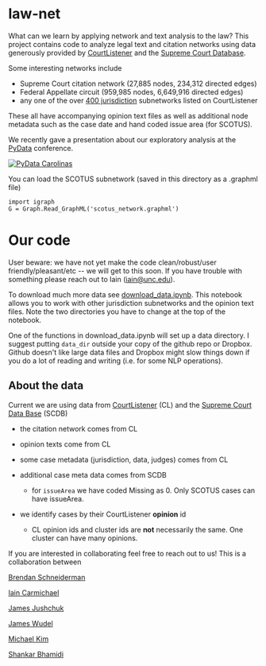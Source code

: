 # law-net
What can we learn by applying network and text analysis to the law? This project contains code to analyze legal text and citation networks using data generously provided by [CourtListener](https://www.courtlistener.com/) and the [Supreme Court Database](http://scdb.wustl.edu/).

Some interesting networks include

- Supreme Court citation network (27,885 nodes, 234,312 directed edges)
- Federal Appellate circuit (959,985 nodes, 6,649,916 directed edges)
- any one of the over [400 jurisdiction](https://www.courtlistener.com/coverage/) subnetworks listed on CourtListener

These all have accompanying opinion text files as well as additional node metadata such as the case date and hand coded issue area (for SCOTUS).

We recently gave a presentation about our exploratory analysis at the [PyData](http://pydata.org/carolinas2016/) conference.

[![PyData Carolinas](http://img.youtube.com/vi/AP7_godzwVI/1.jpg)](http://www.youtube.com/watch?v=AP7_godzwVI)


You can load the SCOTUS subnetwork (saved in this directory as a .graphml file)
```
import igraph
G = Graph.Read_GraphML('scotus_network.graphml')
```

# Our code

User beware: we have not yet make the code clean/robust/user friendly/pleasant/etc -- we will get to this soon. If you have trouble with something please reach out to Iain (iain@unc.edu).

To download much more data see [download_data.ipynb](https://github.com/idc9/law-net/blob/master/download_data.ipynb). This notebook allows you to work with other jurisdiction subnetworks and the opinion text files. Note the two directories you have to change at the top of the notebook.

One of the functions in download_data.ipynb will set up a data directory. I suggest putting `data_dir` outside your copy of the github repo or Dropbox. Github doesn't like large data files and Dropbox might slow things down if you do a lot of reading and writing (i.e. for some NLP operations).



## About the data
Current we are using data from [CourtListener](courtlistener.com)  (CL) and the [Supreme Court Data Base](http://scdb.wustl.edu/) (SCDB)
- the citation network comes from CL
- opinion texts come from CL
- some case metadata (jurisdiction, data, judges) comes from CL
- additional case meta data comes from SCDB
    - for `issueArea` we have coded Missing as 0. Only SCOTUS cases can have issueArea.

- we identify cases by their CourtListener **opinion** id
    - CL opinion ids and cluster ids are **not** necessarily the same. One cluster can have many opinions.



If you are interested in collaborating feel free to reach out to us! This is a collaboration between

[Brendan Schneiderman](https://www.linkedin.com/in/brendan-schneiderman-150b1375)

[Iain Carmichael](http://iaincarmichael.web.unc.edu/)

[James Jushchuk](https://www.linkedin.com/in/james-jushchuk-358754115)

[James Wudel](https://www.linkedin.com/in/jwudel)

[Michael Kim](https://www.linkedin.com/in/michael-kim-76aa53104)

[Shankar Bhamidi](http://shankarbhamidi.web.unc.edu/)
